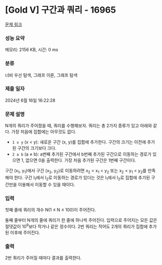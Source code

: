 # [Gold V] 구간과 쿼리 - 16965 

[문제 링크](https://www.acmicpc.net/problem/16965) 

### 성능 요약

메모리: 2156 KB, 시간: 0 ms

### 분류

너비 우선 탐색, 그래프 이론, 그래프 탐색

### 제출 일자

2024년 6월 16일 16:22:28

### 문제 설명

<p>N개의 쿼리가 주어졌을 때, 쿼리를 수행해보자. 쿼리는 총 2가지 종류가 있고 아래와 같다. 가장 처음에 집합에는 아무것도 없다.</p>

<ul>
	<li><code>1 x y</code> (x < y): 새로운 구간 (x, y)를 집합에 추가한다. 구간의 크기는 이전에 추가된 구간의 크기보다 크다.</li>
	<li><code>2 a b</code> (a ≠ b): a번째 추가된 구간에서 b번째 추가된 구간으로 이동하는 경로가 있으면 1, 없으면 0을 출력한다. 가장 처음 추가된 구간은 1번째 구간이다.</li>
</ul>

<p>구간 (x<sub>1</sub>, y<sub>1</sub>)에서 구간 (x<sub>2</sub>, y<sub>2</sub>)로 이동하려면 x<sub>2</sub> < x<sub>1</sub> < y<sub>2</sub> 또는 x<sub>2</sub> < y<sub>1</sub> < y<sub>2</sub>를 만족해야 한다. 구간 I<sub>1</sub>에서 I<sub>2</sub>로 이동하는 경로가 있다는 것은 I<sub>1</sub>에서 I<sub>2</sub>로 집합에 추가된 구간만을 이용해서 이동할 수 있을 때이다.</p>

### 입력 

 <p>첫째 줄에 쿼리의 개수 N(1 ≤ N ≤ 100)이 주어진다.</p>

<p>둘째 줄부터 N개의 줄에 쿼리가 한 줄에 하나씩 주어진다. 입력으로 주어지는 모든 값은 절댓값이 10<sup>9</sup>보다 작거나 같은 정수이다. 2번 쿼리는 적어도 2개의 쿼리가 집합에 추가된 이후에 주어진다.</p>

### 출력 

 <p>2번 쿼리가 주어질 때마다 결과를 출력한다.</p>

